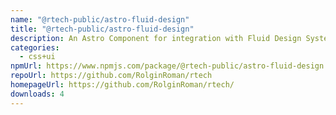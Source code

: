 ```yaml
---
name: "@rtech-public/astro-fluid-design"
title: "@rtech-public/astro-fluid-design"
description: An Astro Component for integration with Fluid Design System [utopia]
categories:
  - css+ui
npmUrl: https://www.npmjs.com/package/@rtech-public/astro-fluid-design
repoUrl: https://github.com/RolginRoman/rtech
homepageUrl: https://github.com/RolginRoman/rtech/
downloads: 4
---
```

